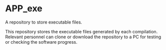 # APP_exe
A repository to store executable files.

This repository stores the executable files generated by each compilation. Relevant personnel can clone or download the repository to a PC for testing or checking the software progress.
